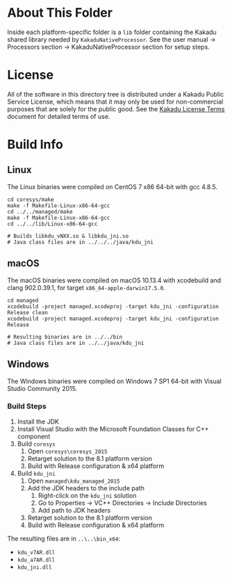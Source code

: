 # About This Folder

Inside each platform-specific folder is a `lib` folder containing the Kakadu
shared library needed by `KakaduNativeProcessor`. See the user manual ->
Processors section -> KakaduNativeProcessor section for setup steps.

# License

All of the software in this directory tree is distributed under a Kakadu Public
Service License, which means that it may only be used for non-commercial
purposes that are solely for the public good. See the
[Kakadu License Terms](http://kakadusoftware.com/wp-content/uploads/2014/06/Kakadu-Licence-Terms-Feb-2018.pdf)
document for detailed terms of use.

# Build Info

## Linux

The Linux binaries were compiled on CentOS 7 x86 64-bit with gcc 4.8.5.

```
cd coresys/make
make -f Makefile-Linux-x86-64-gcc
cd ../../managed/make
make -f Makefile-Linux-x86-64-gcc
cd ../../lib/Linux-x86-64-gcc

# Builds libkdu_vNXX.so & libkdu_jni.so
# Java class files are in ../../../java/kdu_jni
```

## macOS

The macOS binaries were compiled on macOS 10.13.4 with xcodebuild and
clang 902.0.39.1, for target `x86_64-apple-darwin17.5.0`.

```
cd managed
xcodebuild -project managed.xcodeproj -target kdu_jni -configuration Release clean
xcodebuild -project managed.xcodeproj -target kdu_jni -configuration Release

# Resulting binaries are in ../../bin
# Java class files are in ../../java/kdu_jni
```

## Windows

The Windows binaries were compiled on Windows 7 SP1 64-bit with Visual
Studio Community 2015.

### Build Steps

1. Install the JDK
2. Install Visual Studio with the Microsoft Foundation Classes for C++
   component
3. Build `coresys`
    1. Open `coresys\coresys_2015`
    2. Retarget solution to the 8.1 platform version
    3. Build with Release configuration & x64 platform
4. Build `kdu_jni`
    1. Open `managed\kdu_managed_2015`
    2. Add the JDK headers to the include path
        1. Right-click on the `kdu_jni` solution
        2. Go to Properties -> VC++ Directories -> Include Directories
        3. Add path to JDK headers
    3. Retarget solution to the 8.1 platform version
    4. Build with Release configuration & x64 platform

The resulting files are in `..\..\bin_x64`:
  * `kdu_v7AR.dll`
  * `kdu_a7AR.dll`
  * `kdu_jni.dll`
